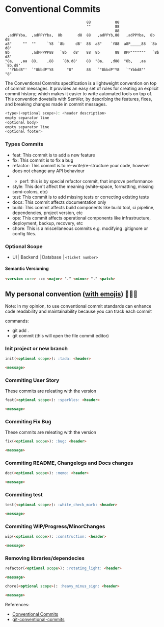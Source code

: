 # Conventional Commits

```text
                                     88           88
                                     ""           88
                                                  88
 ,adPPYba,  ,adPPYYba,  8b       d8  88   ,adPPYb,88   ,adPPYba,  8b       d8
a8"     ""  ""     `Y8  `8b     d8'  88  a8"    `Y88  a8P_____88  `8b     d8'
8b          ,adPPPPP88   `8b   d8'   88  8b       88  8PP"""""""   `8b   d8'
"8a,   ,aa  88,    ,88    `8b,d8'    88  "8a,   ,d88  "8b,   ,aa    `8b,d8'
 `"Ybbd8"'  `"8bbdP"Y8      "8"      88   `"8bbdP"Y8   `"Ybbd8"'      "8"
```

The Conventional Commits specification is a lightweight convention on top of commit messages. It provides an easy set of rules for creating an explicit commit history; which makes it easier to write automated tools on top of. This convention dovetails with SemVer, by describing the features, fixes, and breaking changes made in commit messages.

```bash
<type>(<optional scope>): <header description>
empty separator line
<optional body>
empty separator line
<optional footer>
```

### Types Commits

- feat: This commit is to add a new feature
- fix: This commit is to fix a bug
- refactor: This commit is to re-write/re-structure your code, however does not change any API behaviour
- - perf: this is by special refactor commit, that improve performance
- style: This don't affect the meaning (white-space, formatting, missing semi-colons, etc)
- test: This commit is to add missing tests or correcting existing tests
- docs: This commit affects documentation only
- build: This commit affects build components like build tool, ci pipeline, dependencies, project version, etc
- ops: This commit affects operational components like infrastructure, deployment, backup, recovery, etc
- chore: This is a miscellaneous commits e.g. modifying .gitignore or config files.

### Optional Scope

- UI | Backend | Database | `<ticket number>`

#### Semantic Versioning

```md
<version core> ::= <major> "." <minor> "." <patch>
```

## My personal convention ([with emojis](https://gitmoji.dev/)) 👨🏽‍💻

Note: In my opinion, to use conventional commit standards can enhance code readability and maintainability because you can track each commit

commands:

- git add .
- git commit (this will open the file commit editor)

### Init project or new branch

```md
init(<optional scope>): :tada: <header>

<message>
```

### Commiting User Story

These commits are releating with the <minor> version

```md
feat(<optional scope>): :sparkles: <header>

<message>
```

### Commiting Fix Bug

These commits are releating with the <patch> version

```md
fix(<optional scope>): :bug: <header>

<message>
```

### Commiting README, Changelogs and Docs changes

```md
doc(<optional scope>): :memo: <header>

<message>
```

### Commiting test

```md
test(<optional scope>): :white_check_mark: <header>

<message>
```

### Commiting WIP/Progress/MinorChanges

```md
wip(<optional scope>): :construction: <header>

<message>
```

### Removing libraries/dependecies

```md
refactor(<optional scope>): :rotating_light: <header>

<message>
```

```md
chore(<optional scope>): :heavy_minus_sign: <header>

<message>
```

References:

- [Conventional Commits](https://www.conventionalcommits.org/en/v1.0.0/)
- [git-conventional-commits](https://platform.uno/docs/articles/uno-development/git-conventional-commits.html)
